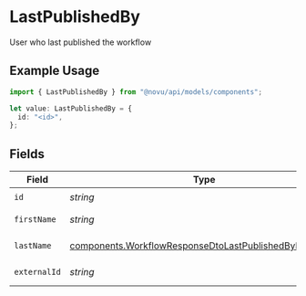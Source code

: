 # LastPublishedBy

User who last published the workflow

## Example Usage

```typescript
import { LastPublishedBy } from "@novu/api/models/components";

let value: LastPublishedBy = {
  id: "<id>",
};
```

## Fields

| Field                                                                                                                          | Type                                                                                                                           | Required                                                                                                                       | Description                                                                                                                    |
| ------------------------------------------------------------------------------------------------------------------------------ | ------------------------------------------------------------------------------------------------------------------------------ | ------------------------------------------------------------------------------------------------------------------------------ | ------------------------------------------------------------------------------------------------------------------------------ |
| `id`                                                                                                                           | *string*                                                                                                                       | :heavy_check_mark:                                                                                                             | User ID                                                                                                                        |
| `firstName`                                                                                                                    | *string*                                                                                                                       | :heavy_minus_sign:                                                                                                             | User first name                                                                                                                |
| `lastName`                                                                                                                     | [components.WorkflowResponseDtoLastPublishedByLastName](../../models/components/workflowresponsedtolastpublishedbylastname.md) | :heavy_minus_sign:                                                                                                             | User last name                                                                                                                 |
| `externalId`                                                                                                                   | *string*                                                                                                                       | :heavy_minus_sign:                                                                                                             | User external ID                                                                                                               |